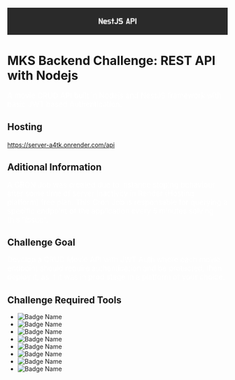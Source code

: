 ![[Image description]](README_Utils/banner.png)



<h1>MKS Backend Challenge: REST API with Nodejs</h1>
<p style="font-size: 1.2em; color: white;">
    A movie CRUD API built in Nodejs and NestJS framework with basic JWT based Authentication.
</p>


## Hosting
<a style="font-size: 1.2em; font-weight: 700;" href="https://server-a4tk.onrender.com/api" target="_blank">https://server-a4tk.onrender.com/api</a>


## Aditional Information
<p style="font-size: 1.2em; color: white;">
    A CRON Job was created due to instance stoping behaviour after some time of server inactivity in Render (Hosting platform) free plan.
    This Cron Job is responsable for querying a specific endpoint of the application every 5 minutes solving this "issue".
</p>




<h2>Challenge Goal</h2>
<p style="font-size: 1.2em; color: white;">
Develop a CRUD Movie API with JWT Auth where each movie endpoint should require authentication and be protected, then deploy it, as if it was in prod stage in a platform of your choice.
</p>

<h2>Challenge Required Tools</h2>

* ![Badge Name](https://img.shields.io/badge/nodejs-lime)
* ![Badge Name](https://img.shields.io/badge/nestjs-red)
* ![Badge Name](https://img.shields.io/badge/typescript-blue)
* ![Badge Name](https://img.shields.io/badge/docker-cyan)
* ![Badge Name](https://img.shields.io/badge/swagger-green)
* ![Badge Name](https://img.shields.io/badge/redis-red)
* ![Badge Name](https://img.shields.io/badge/postgres-blue)
* ![Badge Name](https://img.shields.io/badge/typeorm-yellow)

<!-- - Nest.js
TypeORM
Swagger
Docker
Redis
PostgreSQL
 -->
